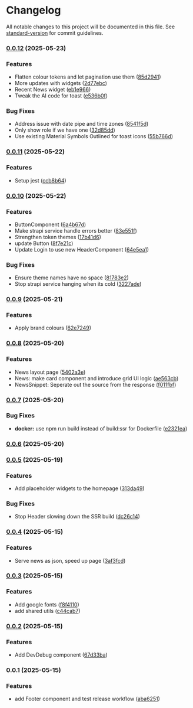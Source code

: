 # Changelog

All notable changes to this project will be documented in this file. See [standard-version](https://github.com/conventional-changelog/standard-version) for commit guidelines.

### [0.0.12](https://github.com/marvinbarretto/bpcn-ng/compare/v0.0.11...v0.0.12) (2025-05-23)


### Features

* Flatten colour tokens and let pagination use them ([85d2941](https://github.com/marvinbarretto/bpcn-ng/commit/85d29415ca1ab1b6c1375de121071ff58c430697))
* More updates with widgets ([2d77ebc](https://github.com/marvinbarretto/bpcn-ng/commit/2d77ebccd1a497cb36ba3a34abe3e35779022a5a))
* Recent News widget ([eb1e966](https://github.com/marvinbarretto/bpcn-ng/commit/eb1e966ecd3ca1a1ee97906cd164d417f7fb3689))
* Tweak the AI code for toast ([e536b0f](https://github.com/marvinbarretto/bpcn-ng/commit/e536b0fcee930f974d6044263e7bec47e6964ea9))


### Bug Fixes

* Address issue with date pipe and time zones ([8541f5d](https://github.com/marvinbarretto/bpcn-ng/commit/8541f5d3280807dcfb068f223aa97fa47c85f592))
* Only show role if we have one ([32d85dd](https://github.com/marvinbarretto/bpcn-ng/commit/32d85dd2b03c0a4fad3e78c343d102f455b09507))
* Use existing Material Symbols Outlined for toast icons ([55b766d](https://github.com/marvinbarretto/bpcn-ng/commit/55b766d0fa849aed4a1eef0a5fba4b164b197cd4))

### [0.0.11](https://github.com/marvinbarretto/bpcn-ng/compare/v0.0.10...v0.0.11) (2025-05-22)


### Features

* Setup jest ([ccb8b64](https://github.com/marvinbarretto/bpcn-ng/commit/ccb8b649e3324f343041cd8bf1daa001764783b9))

### [0.0.10](https://github.com/marvinbarretto/bpcn-ng/compare/v0.0.9...v0.0.10) (2025-05-22)


### Features

* ButtonComponent ([6a4b67d](https://github.com/marvinbarretto/bpcn-ng/commit/6a4b67d2324f3ccae3327e555dd5ce8f340866ee))
* Make strapi service handle errors better ([83e551f](https://github.com/marvinbarretto/bpcn-ng/commit/83e551f78b35f626f1328434b0f98784fc01a2c8))
* Strengthen token themes ([17b41d6](https://github.com/marvinbarretto/bpcn-ng/commit/17b41d6884284f8d06452a2f246000dc6391a40a))
* update Button ([8f7e21c](https://github.com/marvinbarretto/bpcn-ng/commit/8f7e21c0e8d47f7e5e5aa7a1b4275a5f83a62794))
* Update Login to use new HeaderComponent ([64e5ea1](https://github.com/marvinbarretto/bpcn-ng/commit/64e5ea1c240e57b2b2f3a6b3c2bcbb446aa3e0ca))


### Bug Fixes

* Ensure theme names have no space ([81783e2](https://github.com/marvinbarretto/bpcn-ng/commit/81783e25c67c9af84c476066d7e1020c04f978aa))
* Stop strapi service hanging when its cold ([3227ade](https://github.com/marvinbarretto/bpcn-ng/commit/3227adee0f4729fa04274b4e0509cf900a8beb14))

### [0.0.9](https://github.com/marvinbarretto/bpcn-ng/compare/v0.0.8...v0.0.9) (2025-05-21)


### Features

* Apply brand colours ([62e7249](https://github.com/marvinbarretto/bpcn-ng/commit/62e7249ef835ff2c98e975c6ebe45278d6dcf7a2))

### [0.0.8](https://github.com/marvinbarretto/bpcn-ng/compare/v0.0.7...v0.0.8) (2025-05-20)


### Features

* News layout page ([5402a3e](https://github.com/marvinbarretto/bpcn-ng/commit/5402a3ed19063b4dfaeb91a57855c2a997b85257))
* News: make card component and introduce grid UI logic ([ae563cb](https://github.com/marvinbarretto/bpcn-ng/commit/ae563cbbfc050ebc0badfe441fde14be49455c1e))
* NewsSnippet: Seperate out the source from the response ([f011fbf](https://github.com/marvinbarretto/bpcn-ng/commit/f011fbf35f2bb7567877a1163199b3734cb68f2c))

### [0.0.7](https://github.com/marvinbarretto/bpcn-ng/compare/v0.0.6...v0.0.7) (2025-05-20)


### Bug Fixes

* **docker:** use npm run build instead of build:ssr for Dockerfile ([e2321ea](https://github.com/marvinbarretto/bpcn-ng/commit/e2321ea65d5027e9a49177b4d511a8b90748eed7))

### [0.0.6](https://github.com/marvinbarretto/bpcn-ng/compare/v0.0.5...v0.0.6) (2025-05-20)

### [0.0.5](https://github.com/marvinbarretto/bpcn-ng/compare/v0.0.4...v0.0.5) (2025-05-19)


### Features

* Add placeholder widgets to the homepage ([313da49](https://github.com/marvinbarretto/bpcn-ng/commit/313da4997f39e63ec7e052f96892b353ca60479a))


### Bug Fixes

* Stop Header slowing down the SSR build ([dc26c14](https://github.com/marvinbarretto/bpcn-ng/commit/dc26c14cd09b91f1119d057f44ce7c1a4c783c3b))

### [0.0.4](https://github.com/marvinbarretto/bpcn-ng/compare/v0.0.3...v0.0.4) (2025-05-15)


### Features

* Serve news as json, speed up page ([3af3fcd](https://github.com/marvinbarretto/bpcn-ng/commit/3af3fcde97d3ff79bc07598be81e03cbb1c05148))

### [0.0.3](https://github.com/marvinbarretto/bpcn-ng/compare/v0.0.2...v0.0.3) (2025-05-15)


### Features

* Add google fonts ([f8f4110](https://github.com/marvinbarretto/bpcn-ng/commit/f8f41101652e8f812ad2473f4fbed26a5a4cc1b1))
* add shared utils ([c44cab7](https://github.com/marvinbarretto/bpcn-ng/commit/c44cab71b9bf33862b1dabf52a3fe241d793b54a))

### [0.0.2](https://github.com/marvinbarretto/bpcn-ng/compare/v0.0.1...v0.0.2) (2025-05-15)


### Features

* Add DevDebug component ([67d33ba](https://github.com/marvinbarretto/bpcn-ng/commit/67d33ba2347794f0b5a643fb2002fcc61ab2998d))

### 0.0.1 (2025-05-15)


### Features

* add Footer component and test release workflow ([aba6251](https://github.com/marvinbarretto/bpcn-ng/commit/aba6251201a2ccc4327ad636c6fe972dbd4f54dc))
